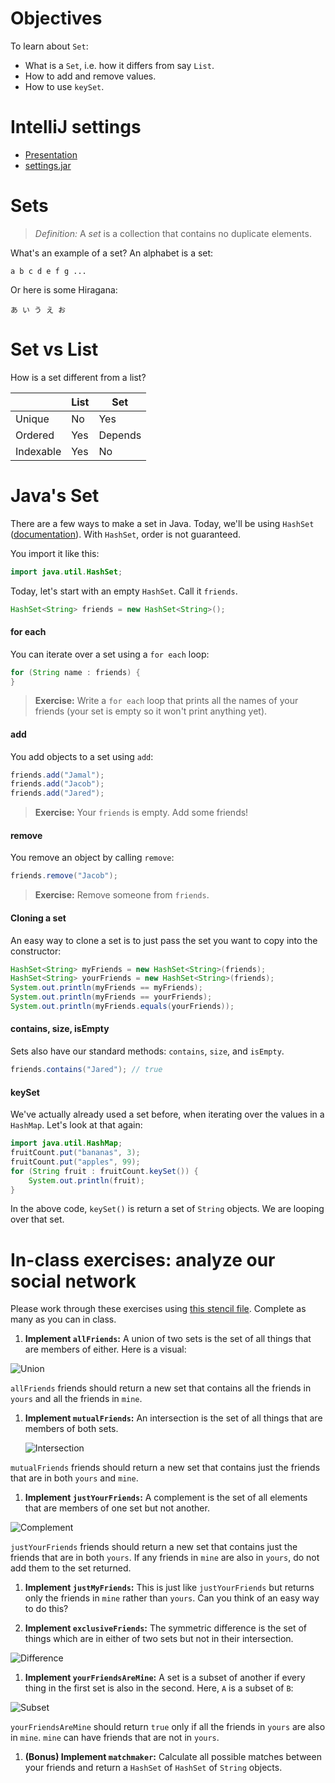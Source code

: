 # Objectives

To learn about `Set`:
- What is a `Set`, i.e. how it differs from say `List`.
- How to add and remove values.
- How to use `keySet`.

# IntelliJ settings

- [Presentation](/lessons/week-4/Settings.key)
- [settings.jar](/resources/setting.jar)

# Sets

> *Definition:* A *set* is a collection that contains no duplicate elements.

What's an example of a set? An alphabet is a set:

```
a b c d e f g ...
```

Or here is some Hiragana:

```
あ い う え お
```

# Set vs List

How is a set different from a list?

| | List | Set |
|---|---|---|
| Unique | No | Yes |
| Ordered | Yes | Depends |
| Indexable | Yes | No |

# Java's Set

There are a few ways to make a set in Java. Today, we'll be using `HashSet` ([documentation](http://docs.oracle.com/javase/7/docs/api/java/util/HashSet.html)). With `HashSet`, order is not guaranteed.

You import it like this:

```java
import java.util.HashSet;
```

Today, let's start with an empty `HashSet`. Call it `friends`.

```java
HashSet<String> friends = new HashSet<String>();
```

#### for each

You can iterate over a set using a `for each` loop:

```java
for (String name : friends) {
}
```

> **Exercise:** Write a `for each` loop that prints all the names of your friends (your set is empty so it won't print anything yet).

#### add

You add objects to a set using `add`:

```java
friends.add("Jamal");
friends.add("Jacob");
friends.add("Jared");
```

> **Exercise:** Your `friends` is empty. Add some friends!

#### remove

You remove an object by calling `remove`:

```java
friends.remove("Jacob");
```

> **Exercise:** Remove someone from `friends`.

#### Cloning a set

An easy way to clone a set is to just pass the set you want to copy into the constructor:

```java
HashSet<String> myFriends = new HashSet<String>(friends);
HashSet<String> yourFriends = new HashSet<String>(friends);
System.out.println(myFriends == myFriends);
System.out.println(myFriends == yourFriends);
System.out.println(myFriends.equals(yourFriends));
```

#### contains, size, isEmpty

Sets also have our standard methods: `contains`, `size`, and `isEmpty`.

```java
friends.contains("Jared"); // true
```

#### keySet

We've actually already used a set before, when iterating over the values in a `HashMap`. Let's look at that again:

```java
import java.util.HashMap;
fruitCount.put("bananas", 3);
fruitCount.put("apples", 99);
for (String fruit : fruitCount.keySet()) {
    System.out.println(fruit);
}
```

In the above code, `keySet()` is return a set of `String` objects. We are looping over that set.

# In-class exercises: analyze our social network

Please work through these exercises using [this stencil file](/in-class%20exercise%20solutions/SocialNetwork.java). Complete as many as you can in class.

1. **Implement `allFriends`:** A union of two sets is the set of all things that are members of either. Here is a visual:

  ![Union](http://upload.wikimedia.org/wikipedia/commons/3/30/Venn0111.svg)

  `allFriends` friends should return a new set that contains all the friends in `yours` and all the friends in `mine`.

1. **Implement `mutualFriends`:** An intersection is the set of all things that are members of both sets.

    ![Intersection](http://upload.wikimedia.org/wikipedia/commons/9/99/Venn0001.svg)

  `mutualFriends` friends should return a new set that contains just the friends that are in both `yours` and `mine`.

1. **Implement `justYourFriends`:** A complement is the set of all elements that are members of one set but not another.

  ![Complement](http://upload.wikimedia.org/wikipedia/commons/e/e6/Venn0100.svg)
  
  `justYourFriends` friends should return a new set that contains just the friends that are in both `yours`. If any friends in `mine` are also in `yours`, do not add them to the set returned.

1. **Implement `justMyFriends`:** This is just like `justYourFriends` but returns only the friends in `mine` rather than `yours`. Can you think of an easy way to do this?

1. **Implement `exclusiveFriends`:** The symmetric difference is the set of things which are in either of two sets but not in their intersection.

  ![Difference](http://upload.wikimedia.org/wikipedia/commons/4/46/Venn0110.svg)

1. **Implement `yourFriendsAreMine`:** A set is a subset of another if every thing in the first set is also in the second. Here, `A` is a subset of `B`:

  ![Subset](http://upload.wikimedia.org/wikipedia/commons/b/b0/Venn_A_subset_B.svg)
  
  `yourFriendsAreMine` should return `true` only if all the friends in `yours` are also in `mine`. `mine` can have friends that are not in `yours`.
  
1. **(Bonus) Implement `matchmaker`:** Calculate all possible matches between your friends and return a `HashSet` of `HashSet` of `String` objects.
